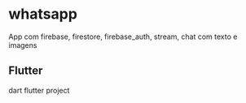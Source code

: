 # whatsapp

App com firebase, firestore, firebase_auth, stream, chat com texto e imagens

## Flutter

dart flutter project
